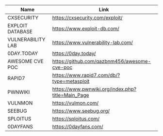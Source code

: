 |Name|Link|
| ------ | ------ |
|CXSECURITY| https://cxsecurity.com/exploit/|
|EXPLOIT DATABASE| https://www.exploit-db.com/|
|VULNERABILITY LAB| https://www.vulnerability-lab.com/|
|0DAY.TODAY| https://0day.today/|
|AWESOME CVE POC| https://github.com/qazbnm456/awesome-cve-poc|
|RAPID7| https://www.rapid7.com/db/?type=metasploit|
|PWNWIKI| https://www.pwnwiki.org/index.php?title=Main_Page|
|VULNMON| https://vulmon.com/|
|SEEBUG| https://www.seebug.org/|
|SPLOITUS| https://sploitus.com/|
|0DAYFANS| https://0dayfans.com/|

